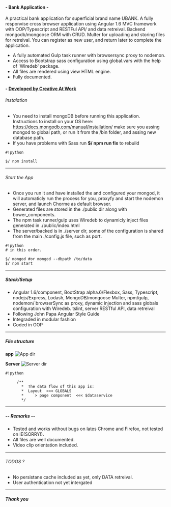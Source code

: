 #### - Bank Application -
A practical bank application for superficial brand name UBANK. A fully responvise cross browser 
application using Angular 1.6 MVC framework with OOP/Typescript and RESTFul API/ and data retreival. Backend mongodb/mongoose ORM with CRUD. Multer for uploading and storing files for retreival.
You can register as new user, and return later to complete the application.
- A fully automated Gulp task runner with browsersync proxy to nodemon.
- Access to Bootstrap sass configuration using global.vars with the help of 'Wiredeb' package.
- All files are rendered using view HTML engine.
- Fully documented.

#### - [ Developed by Creative At Work ](http://creativeatwork.net)

###### Instalation
* You need to install mongoDB before running this application. Instructions to install on your OS here:
  https://docs.mongodb.com/manual/installation/
  make sure you assing mongod to global path, or run it from the /bin folder, and assing new database path.
* If you have problems with Sass run **$/ npm run fix** to rebuild

```
#!python

$/ npm install
```

***
###### Start the App
* Once you run it and have installed the and configured your mongod, it will automaticly run the process for you, 
  proxyfy and start the nodemon server, and launch Chorme as default browser.
* Generated files are stored in the ./public dir along with bower_components.
* The npm task runner/gulp uses Wiredeb to dynamicly inject files generated in ./public/index.html
* The server/backed is in ./server dir, some of the configuration is shared from the main 
  ./config.js file, such as port.

```
#!python
# in this order.

$/ mongod #or mongod --dbpath /to/data
$/ npm start
```

***
##### Stack/Setup
* Angular 1.6/component, BootStrap alpha.6/Flexbox, Sass, Typescript, nodejs/Express, Lodash, MongoDB/mongoose
  Multer, npm/gulp, nodemon/ browserSync as proxy, dynamic injection and sass globals configuration with Wiredeb.
  tslint, server RESTful API, data retreival
* Following John Papa Angular Style Guide
* Integraded in modular fashion
* Coded in OOP
***


##### File structure

**app**
![App dir](http://creativeatwork.net/git_images/app.dir.screen.png)

**Server**
![Server dir](http://creativeatwork.net/git_images/app.server.dir.screen.png)


```
#!python

     /**
       *  The data flow of this app is:
       *  Layout  <<< GLOBALS
       *     > page component  <<< $dataservice
       */
```

***

##### -- Remarks --
* Tested and works without bugs on lates Chrome and Firefox, not tested on IE(SORRY!).
* All files are well documented.
* Video clip orientation included.
***

###### TODOS ?
* No persistane cache included as yet, only DATA retreival.
* User authentication not yet intergated 

***

##### Thank you
